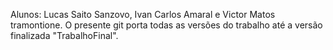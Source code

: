 Alunos: Lucas Saito Sanzovo, Ivan Carlos Amaral e Victor Matos tramontione.
O presente git porta todas as versões do trabalho até a versão finalizada "TrabalhoFinal".
